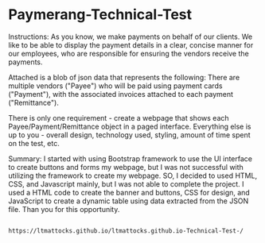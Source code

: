 # Paymerang-Technical-Test

Instructions:
As you know, we make payments on behalf of our clients. We like to be able to display the payment details in a clear, concise manner for our employees, who are responsible for ensuring the vendors receive the payments.

Attached is a blob of json data that represents the following: There are multiple vendors ("Payee") who will be paid using payment cards ("Payment"), with the associated invoices attached to each payment ("Remittance").

There is only one requirement - create a webpage that shows each Payee/Payment/Remittance object in a paged interface. Everything else is up to you - overall design, technology used, styling, amount of time spent on the test, etc.

Summary:
I started with using Bootstrap framework to use the UI interface to create buttons and forms my webpage, but I was not successful with utilizing the framework to create my webpage. SO, I decided to used HTML, CSS, and Javascript mainly, but I was not able to complete the project. I used a HTML code to create the banner and buttons, CSS for design, and JavaScript to create a dynamic table using data extracted from the JSON file. Than you for this opportunity.

                                                   https://ltmattocks.github.io/ltmattocks.github.io-Technical-Test-/
